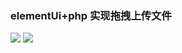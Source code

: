 ### elementUi+php 实现拖拽上传文件

![](http://img.e7no.com/17-7-9/15331413.jpg)
![](http://img.e7no.com/17-7-9/29985522.jpg)

